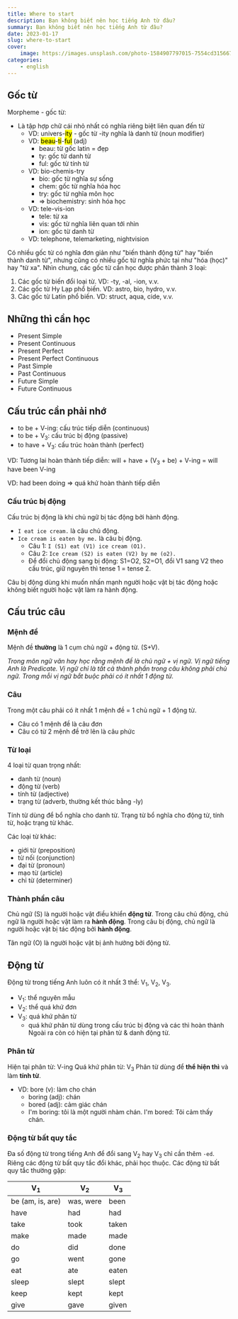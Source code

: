 ```yaml
---
title: Where to start
description: Bạn không biết nên học tiếng Anh từ đâu?
summary: Bạn không biết nên học tiếng Anh từ đâu?
date: 2023-01-17
slug: where-to-start
cover:
    image: https://images.unsplash.com/photo-1584907797015-7554cd315667?crop=entropy&cs=tinysrgb&fit=max&fm=jpg&ixid=MnwxMTc3M3wwfDF8c2VhcmNofDF8fGJlZ2lufGVufDB8fHx8MTY3Mzk5Mzc0Mw&ixlib=rb-4.0.3&q=80&w=2000
categories:
    - english
---
```


## Gốc từ

Morpheme - gốc từ:

- Là tập hợp chữ cái nhỏ nhất có nghĩa riêng biệt liên quan đến từ
	- VD: univers-<mark>ity</mark> - gốc từ -ity nghĩa là danh từ (noun modifier)
	- VD: <mark>beau</mark>-<mark>ti</mark>-<mark>ful</mark> (adj)
		- beau: từ gốc latin = đẹp
		- ty: gốc từ danh từ
		- ful: gốc từ tính từ
	- VD: bio-chemis-try
		- bio: gốc từ nghĩa sự sống
		- chem: gốc từ nghĩa hóa học
		- try: gốc từ nghĩa môn học
		- => biochemistry: sinh hóa học
	- VD: tele-vis-ion
		- tele: từ xa
		- vis: gốc từ nghĩa liên quan tới nhìn
		- ion: gốc từ danh từ
	- VD: telephone, telemarketing, nightvision

Có nhiều gốc từ có nghĩa đơn giản như "biến thành động từ" hay "biến thành danh từ", nhưng cũng có nhiều gốc từ nghĩa phức tại như "hóa (học)" hay "từ xa". Nhìn chung, các gốc từ cần học được phân thành 3 loại:
1. Các gốc từ biến đổi loại từ. VD: -ty, -al, -ion, v.v.
2. Các gốc từ Hy Lạp phổ biến. VD: astro, bio, hydro, v.v.
3. Các gốc từ Latin phổ biến. VD: struct, aqua, cide, v.v.

## Những thì cần học

- Present Simple
- Present Continuous
- Present Perfect
- Present Perfect Continuous
- Past Simple
- Past Continuous
- Future Simple
- Future Continuous

## Cấu trúc cần phải nhớ

- to be + V-ing: cấu trúc tiếp diễn (continuous)
- to be + V<sub>3</sub>: cấu trúc bị động (passive)
- to have + V<sub>3</sub>: cấu trúc hoàn thành (perfect)

VD: Tương lai hoàn thành tiếp diễn: will + have + (V<sub>3</sub> + be) + V-ing = will have been V-ing

VD: had been doing => quá khứ hoàn thành tiếp diễn

### Cấu trúc bị động

Cấu trúc bị động là khi chủ ngữ bị tác động bởi hành động.

- `I eat ice cream.` là câu chủ động.
- `Ice cream is eaten by me.` là câu bị động.
	- Câu 1: `I (S1) eat (V1) ice cream (O1).`
	- Câu 2: `Ice cream (S2) is eaten (V2) by me (o2).`
	- Để đổi chủ động sang bị động: S1=O2, S2=O1, đổi V1 sang V2 theo cấu trúc, giữ nguyên thì tense 1 = tense 2.

Câu bị động dùng khi muốn nhấn mạnh người hoặc vật bị tác động hoặc không biết người hoặc vật làm ra hành động.

## Cấu trúc câu

### Mệnh đề

Mệnh đề **thường** là 1 cụm chủ ngữ + động từ. (S+V).

*Trong môn ngữ văn hay học rằng mệnh đề là chủ ngữ + vị ngữ. Vị ngữ tiếng Anh là Predicate. Vị ngữ chỉ là tất cả thành phần trong câu không phải chủ ngữ. Trong mỗi vị ngữ bắt buộc phải có ít nhất 1 động từ.*

### Câu

Trong một câu phải có ít nhất 1 mệnh đề = 1 chủ ngữ + 1 động từ.
- Câu có 1 mệnh đề là câu đơn
- Câu có từ 2 mệnh đề trở lên là câu phức

### Từ loại

4 loại từ quan trọng nhất:
- danh từ (noun)
- động từ (verb)
- tính từ (adjective)
- trạng từ (adverb, thường kết thúc bằng -ly)

Tính từ dùng để bổ nghĩa cho danh từ. Trạng từ bổ nghĩa cho động từ, tính từ, hoặc trạng từ khác.

Các loại từ khác:
- giới từ (preposition)
- từ nối (conjunction)
- đại từ (pronoun)
- mạo từ (article)
- chỉ từ (determiner)

### Thành phần câu

Chủ ngữ (S) là người hoặc vật điều khiển **động từ**. Trong câu chủ động, chủ ngữ là người hoặc vật làm ra **hành động**. Trong câu bị động, chủ ngữ là người hoặc vật bị tác động bởi **hành động**.

Tân ngữ (O) là người hoặc vật bị ảnh hưởng bởi động từ.

## Động từ

Động từ trong tiếng Anh luôn có ít nhất 3 thể: V<sub>1</sub>, V<sub>2</sub>, V<sub>3</sub>.
- V<sub>1</sub>: thể nguyên mẫu
- V<sub>2</sub>: thể quá khứ đơn
- V<sub>3</sub>: quá khứ phân từ
	- quá khứ phân từ dùng trong cấu trúc bị động và các thì hoàn thành
Ngoài ra còn có hiện tại phân từ & danh động từ.

### Phân từ

Hiện tại phân từ: V-ing
Quá khứ phân từ: V<sub>3</sub>
Phân từ dùng để **thể hiện thì** và làm **tính từ**.
- VD: bore (v): làm cho chán
	- boring (adj): chán
	- bored (adj): cảm giác chán
	- I'm boring: tôi là một người nhàm chán. I'm bored: Tôi cảm thấy chán.

### Động từ bất quy tắc

Đa số động từ trong tiếng Anh để đổi sang V<sub>2</sub> hay V<sub>3</sub> chỉ cần thêm `-ed`.
Riêng các động từ bất quy tắc đổi khác, phải học thuộc.
Các động từ bất quy tắc thường gặp:

| V<sub>1</sub>    | V<sub>2</sub> | V<sub>3</sub>    |
| ---------------- | ------------- | ----- |
| be (am, is, are) | was, were     | been  |
| have             | had           | had   |
| take             | took          | taken |
| make             | made          | made  |
| do               | did           | done  |
| go               | went          | gone  |
| eat              | ate           | eaten |
| sleep            | slept         | slept |
| keep             | kept          | kept  |
| give             | gave          | given |




